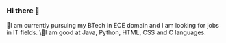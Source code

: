 ### Hi there 👋
🌱I am currently pursuing my BTech in ECE domain and I am looking for jobs in IT fields.
\🔭I am good at Java, Python, HTML, CSS and C languages.

<!--
**209x1a04d2/209x1a04d2** is a ✨ _special_ ✨ repository because its `README.md` (this file) appears on your GitHub profile.

Here are some ideas to get you started:

- 🔭 I’m currently working on ...
- 🌱 I’m currently learning ...
- 👯 I’m looking to collaborate on ...
- 🤔 I’m looking for help with ...
- 💬 Ask me about ...
- 📫 How to reach me: ...
- 😄 Pronouns: ...
- ⚡ Fun fact: ...
-->
